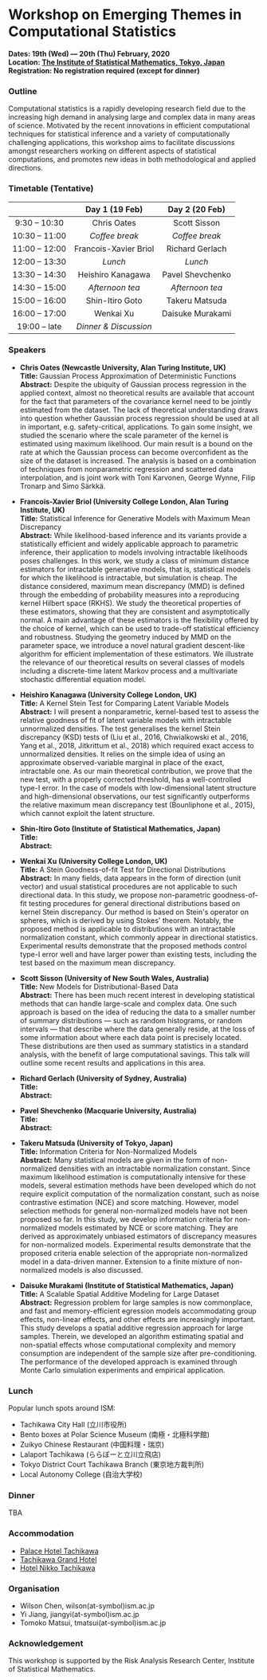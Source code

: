 # Workshop on Emerging Themes in Computational Statistics
__Dates: 19th (Wed) &mdash; 20th (Thu) February, 2020__  
__Location: [The Institute of Statistical Mathematics, Tokyo, Japan](https://goo.gl/maps/58QJ35GUTkLtmDEQ9)__  
__Registration: No registration required (except for dinner)__

### Outline

Computational statistics is a rapidly developing research field due to the increasing
high demand in analysing large and complex data in many areas of science. Motivated
by the recent innovations in efficient computational techniques for statistical
inference and a variety of computationally challenging applications, this workshop aims
to facilitate discussions amongst researchers working on different aspects of statistical
computations, and promotes new ideas in both methodological and applied directions.

### Timetable (Tentative)

|                     |      Day 1 (19 Feb)     |   Day 2 (20 Feb)   |
|:-------------------:|:-----------------------:|:------------------:|
|  9:30 &ndash; 10:30 |       Chris Oates       |    Scott Sisson    |
| 10:30 &ndash; 11:00 |      _Coffee break_     |   _Coffee break_   |
| 11:00 &ndash; 12:00 |  Francois-Xavier Briol  |   Richard Gerlach  |
| 12:00 &ndash; 13:30 |         _Lunch_         |       _Lunch_      |
| 13:30 &ndash; 14:30 |    Heishiro Kanagawa    |  Pavel Shevchenko  |
| 14:30 &ndash; 15:00 |     _Afternoon tea_     |   _Afternoon tea_  |
| 15:00 &ndash; 16:00 |     Shin-Itiro Goto     |   Takeru Matsuda   |
| 16:00 &ndash; 17:00 |        Wenkai Xu        |  Daisuke Murakami  |
| 19:00 &ndash; late  |  _Dinner & Discussion_  |                    |

### Speakers

* __Chris Oates (Newcastle University, Alan Turing Institute, UK)__  
  __Title:__ Gaussian Process Approximation of Deterministic Functions  
  __Abstract:__ Despite the ubiquity of Gaussian process regression in the applied context, almost no theoretical results are available that account for the fact that parameters of the covariance kernel need to be jointly estimated from the dataset. The lack of theoretical understanding draws into question whether Gaussian process regression should be used at all in important, e.g. safety-critical, applications. To gain some insight, we studied the scenario where the scale parameter of the kernel is estimated using maximum likelihood. Our main result is a bound on the rate at which the Gaussian process can become overconfident as the size of the dataset is increased. The analysis is based on a combination of techniques from nonparametric regression and scattered data interpolation, and is joint work with Toni Karvonen, George Wynne, Filip Tronarp and Simo Särkkä.  

* __Francois-Xavier Briol (University College London, Alan Turing Institute, UK)__  
  __Title:__ Statistical Inference for Generative Models with Maximum Mean Discrepancy  
  __Abstract:__ While likelihood-based inference and its variants provide a statistically efficient and widely applicable approach to parametric inference, their application to models involving intractable likelihoods poses challenges. In this work, we study a class of minimum distance estimators for intractable generative models, that is, statistical models for which the likelihood is intractable, but simulation is cheap. The distance considered, maximum mean discrepancy (MMD) is defined through the embedding of probability measures into a reproducing kernel Hilbert space (RKHS). We study the theoretical properties of these estimators, showing that they are consistent and asymptotically normal. A main advantage of these estimators is the flexibility offered by the choice of kernel, which can be used to trade-off statistical efficiency and robustness. Studying the geometry induced by MMD on the parameter space, we introduce a novel natural gradient descent-like algorithm for efficient implementation of these estimators. We illustrate the relevance of our theoretical results on several classes of models including a discrete-time latent Markov process and a multivariate stochastic differential equation model.  

* __Heishiro Kanagawa (University College London, UK)__  
  __Title:__ A Kernel Stein Test for Comparing Latent Variable Models  
  __Abstract:__ I will present a nonparametric, kernel-based test to assess the relative goodness of fit of latent variable models with intractable unnormalized densities. The test generalises the kernel Stein discrepancy (KSD) tests of (Liu et al., 2016, Chwialkowski et al., 2016, Yang et al., 2018, Jitkrittum et al., 2018) which required exact access to unnormalized densities. It relies on the simple idea of using an approximate observed-variable marginal in place of the exact, intractable one. As our main theoretical contribution, we prove that the new test, with a properly corrected threshold, has a well-controlled type-I error. In the case of models with low-dimensional latent structure and high-dimensional observations, our test significantly outperforms the relative maximum mean discrepancy test (Bounliphone et al., 2015), which cannot exploit the latent structure.  

* __Shin-Itiro Goto (Institute of Statistical Mathematics, Japan)__  
  __Title:__  
  __Abstract:__  

* __Wenkai Xu (University College London, UK)__  
  __Title:__ A Stein Goodness-of-fit Test for Directional Distributions  
  __Abstract:__ In many fields, data appears in the form of direction (unit vector) and usual statistical procedures are not applicable to such directional data. In this study, we propose non-parametric goodness-of-fit testing procedures for general directional distributions based on kernel Stein discrepancy. Our method is based on Stein's operator on spheres, which is derived by using Stokes' theorem. Notably, the proposed method is applicable to distributions with an intractable normalization constant, which commonly appear in directional statistics. Experimental results demonstrate that the proposed methods control type-I error well and have larger power than existing tests, including the test based on the maximum mean discrepancy.  

* __Scott Sisson (University of New South Wales, Australia)__  
  __Title:__ New Models for Distributional-Based Data  
  __Abstract:__  There has been much recent interest in developing statistical methods that can handle large-scale and complex data. One such approach is based on the idea of reducing the data to a smaller number of summary distributions &mdash; such as random histograms, or random intervals &mdash; that describe where the data generally reside, at the loss of some information about where each data point is precisely located. These distributions are then used as summary statistics in a standard analysis, with the benefit of large computational savings. This talk will outline some recent results and applications in this area.  

* __Richard Gerlach (University of Sydney, Australia)__  
  __Title:__  
  __Abstract:__  

* __Pavel Shevchenko (Macquarie University, Australia)__  
  __Title:__  
  __Abstract:__  

* __Takeru Matsuda (University of Tokyo, Japan)__  
  __Title:__ Information Criteria for Non-Normalized Models  
  __Abstract:__ Many statistical models are given in the form of non-normalized densities with an intractable normalization constant. Since maximum likelihood estimation is computationally intensive for these models, several estimation methods have been developed which do not require explicit computation of the normalization constant, such as noise contrastive estimation (NCE) and score matching. However, model selection methods for general non-normalized models have not been proposed so far. In this study, we develop information criteria for non-normalized models estimated by NCE or score matching. They are derived as approximately unbiased estimators of discrepancy measures for non-normalized models. Experimental results demonstrate that the proposed criteria enable selection of the appropriate non-normalized model in a data-driven manner. Extension to a finite mixture of non-normalized models is also discussed.  

* __Daisuke Murakami (Institute of Statistical Mathematics, Japan)__  
  __Title:__  A Scalable Spatial Additive Modeling for Large Dataset  
  __Abstract:__  Regression problem for large samples is now commonplace, and fast and memory-efficient egression models accommodating group effects, non-linear effects, and other effects are increasingly important. This study develops a spatial additive regression approach for large samples. Therein, we developed an algorithm estimating spatial and non-spatial effects whose computational complexity and memory consumption are independent of the sample size after pre-conditioning. The performance of the developed approach is examined through Monte Carlo simulation experiments and empirical application.  

### Lunch

Popular lunch spots around ISM:
* Tachikawa City Hall (立川市役所)
* Bento boxes at Polar Science Museum (南極・北極科学館)
* Zuikyo Chinese Restaurant (中国料理・瑞京)
* Lalaport Tachikawa (ららぽーと立川立飛店)
* Tokyo District Court Tachikawa Branch (東京地方裁判所)
* Local Autonomy College (自治大学校)

### Dinner

TBA

### Accommodation

* [Palace Hotel Tachikawa](https://www.palace-t.co.jp/english/)
* [Tachikawa Grand Hotel](https://www.guestreservations.com/tachikawa-grand-hotel/booking)
* [Hotel Nikko Tachikawa](https://www.okura-nikko.com/japan/tokyo/hotel-nikko-tachikawa-tokyo/)

### Organisation

* Wilson Chen, wilson(at-symbol)ism.ac.jp
* Yi Jiang, jiangyi(at-symbol)ism.ac.jp
* Tomoko Matsui, tmatsui(at-symbol)ism.ac.jp

### Acknowledgement

This workshop is supported by the Risk Analysis Research Center, Institute of Statistical Mathematics.
